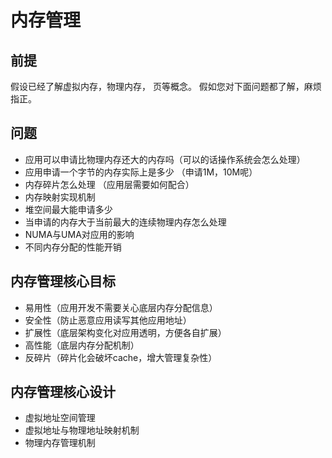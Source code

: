 # 内存管理

## 前提

假设已经了解虚拟内存，物理内存， 页等概念。 假如您对下面问题都了解，麻烦指正。

## 问题
+ 应用可以申请比物理内存还大的内存吗（可以的话操作系统会怎么处理）
+ 应用申请一个字节的内存实际上是多少 （申请1M，10M呢）
+ 内存碎片怎么处理 （应用层需要如何配合）
+ 内存映射实现机制
+ 堆空间最大能申请多少
+ 当申请的内存大于当前最大的连续物理内存怎么处理
+ NUMA与UMA对应用的影响
+ 不同内存分配的性能开销

## 内存管理核心目标
+ 易用性（应用开发不需要关心底层内存分配信息）
+ 安全性（防止恶意应用读写其他应用地址）
+ 扩展性（底层架构变化对应用透明，方便各自扩展）
+ 高性能（底层内存分配机制）
+ 反碎片（碎片化会破坏cache，增大管理复杂性）

## 内存管理核心设计
+ 虚拟地址空间管理
+ 虚拟地址与物理地址映射机制
+ 物理内存管理机制
